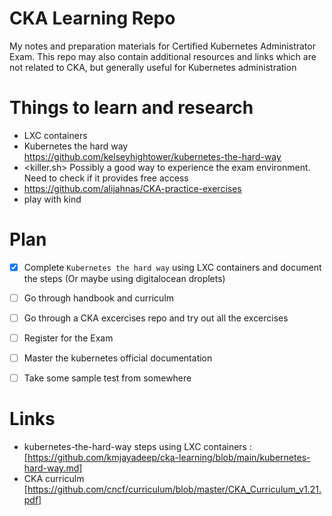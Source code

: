 # CKA Learning Repo

My notes and preparation materials for Certified Kubernetes Administrator Exam. This repo may also contain additional resources and links which are not related to CKA, but generally useful for Kubernetes administration

# Things to learn and research

* LXC containers
* Kubernetes the hard way <https://github.com/kelseyhightower/kubernetes-the-hard-way>
* <killer.sh> Possibly a good way to experience the exam environment. Need to check if it provides free access
* <https://github.com/alijahnas/CKA-practice-exercises>
* play with kind

# Plan

- [x] Complete `Kubernetes the hard way` using LXC containers and document the steps (Or maybe using digitalocean droplets)
- [ ] Go through handbook and curriculm
- [ ] Go through a CKA excercises repo and try out all the excercises
- [ ] Register for the Exam
- [ ] Master the kubernetes official documentation
- [ ] Take some sample test from somewhere


# Links

* kubernetes-the-hard-way steps using LXC containers : [https://github.com/kmjayadeep/cka-learning/blob/main/kubernetes-hard-way.md]
* CKA curriculm [https://github.com/cncf/curriculum/blob/master/CKA_Curriculum_v1.21.pdf]
